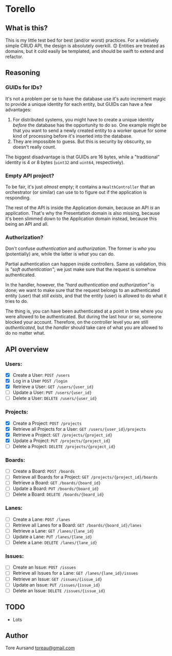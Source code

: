 # Torello

## What is this?

This is my little test bed for best (and/or worst) practices. For a relatively simple
CRUD API, the design is absolutely overkill. 😊 Entities are treated as domains, but
it cold easily be templated, and should be swift to extend and refactor.

## Reasoning

### GUIDs for IDs?

It's not a problem per se to have the database use it's auto increment magic to provide
a unique identity for each entity, but GUIDs can have a few advantages:

1. For distributed systems, you might have to create a unique identity _before_
the database has the opportunity to do so. One example might be that you want to send
a newly created entity to a worker queue for some kind of processing before it's
inserted into the database.
2. They are impossible to guess. But this is security by obscurity, so doesn't really
count.

The biggest disadvantage is that GUIDs are 16 bytes, while a "traditional" identity is
4 or 8 bytes (`uint32` and `uint64`, respectively).

### Empty API project?

To be fair, it's just _almost_ empty; it contains a `HealthController` that an
orchestrator (or similar) can use to to figure out if the application is responding.

The rest of the API is inside the Application domain, because an API _is_ an
application. That's why the Presentation domain is also missing, because it's been
slimmed down to the Application domain instead, because this being an API and all.

### Authorization?

Don't confuse _authentication_ and _authorization_. The former is _who_ you (potentially)
are, while the latter is _what_ you can do.

Partial authentication can happen inside controllers. Same as validation, this is _"soft
authentication"_; we just make sure that the request is somehow authenticated.

In the handler, however, the _"hard authentication and authorization"_ is done; we want to
make sure that the request belongs to an authenticated entity (user) that _still exists_,
and that the entity (user) is allowed to do what it tries to do.

The thing is, you can have been authenticated at a point in time where you were allowed to
be authenticated. But during the last hour or so, someone blocked your account. Therefore,
on the controller level you are still _authenticated_, but the _handler_ should take care
of what you are allowed to do no matter what.

## API overview

### Users:

- [x] Create a User: `POST /users`
- [x] Log in a User `POST /login`
- [x] Retrieve a User: `GET /users/{user_id}`
- [ ] Update a User: `PUT /users/{user_id}`
- [ ] Delete a User: `DELETE /users/{user_id}`

### Projects:
- [x] Create a Project: `POST /projects`
- [x] Retrieve all Projects for a User: `GET /users/{user_id}/projects`
- [x] Retrieve a Project: `GET /projects/{project_id}`
- [x] Update a Project: `PUT /projects/{project_id}`
- [ ] Delete a Project: `DELETE /projects/{project_id}`

### Boards:
- [ ] Create a Board: `POST /boards`
- [ ] Retrieve all Boards for a Project: `GET /projects/{project_id}/boards`
- [ ] Retrieve a Board: `GET /boards/{board_id}`
- [ ] Update a Board: `PUT /boards/{board_id}`
- [ ] Delete a Board: `DELETE /boards/{board_id}`

### Lanes:
- [ ] Create a Lane: `POST /lanes`
- [ ] Retrieve all Lanes for a Board: `GET /boards/{board_id}/lanes`
- [ ] Retrieve a Lane: `GET /lanes/{lane_id}`
- [ ] Update a Lane: `PUT /lanes/{lane_id}`
- [ ] Delete a Lane: `DELETE /lanes/{lane_id}`

### Issues:
- [ ] Create an Issue: `POST /issues`
- [ ] Retrieve all Issues for a Lane: `GET /lanes/{lane_id}/issues`
- [ ] Retrieve an Issue: `GET /issues/{issue_id}`
- [ ] Update an Issue: `PUT /issues/{issue_id}`
- [ ] Delete an Issue: `DELETE /issues/{issue_id}`

## TODO

* Lots

## Author

Tore Aursand <toreau@gmail.com>
